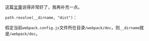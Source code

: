 

这篇[文章](https://blog.csdn.net/kikyou_csdn/article/details/83150538)说得非常好了，我再补充一点。

`path.resolve(__dirname, "dist")`：

假定当前`webpack.config.js`文件所在目录`/webpack/doc`，则`__dirname`就是`/webpack/doc`。